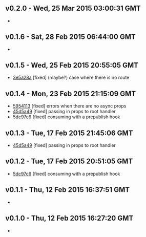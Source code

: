 v0.2.0 - Wed, 25 Mar 2015 03:00:31 GMT
--------------------------------------

- 


v0.1.6 - Sat, 28 Feb 2015 06:44:00 GMT
--------------------------------------

- 


v0.1.5 - Wed, 25 Feb 2015 20:55:05 GMT
--------------------------------------

- [3e5a28a](../../commit/3e5a28a) [fixed] (maybe?) case where there is no route


v0.1.4 - Mon, 23 Feb 2015 21:15:09 GMT
--------------------------------------

- [5954113](../../commit/5954113) [fixed] errors when there are no async props
- [45d5a49](../../commit/45d5a49) [fixed] passing in props to root handler
- [5dc97c6](../../commit/5dc97c6) [fixed] consuming with a prepublish hook


v0.1.3 - Tue, 17 Feb 2015 21:45:06 GMT
--------------------------------------

- [45d5a49](../../commit/45d5a49) [fixed] passing in props to root handler


v0.1.2 - Tue, 17 Feb 2015 20:51:05 GMT
--------------------------------------

- [5dc97c6](../../commit/5dc97c6) [fixed] consuming with a prepublish hook


v0.1.1 - Thu, 12 Feb 2015 16:37:51 GMT
--------------------------------------

- 


v0.1.0 - Thu, 12 Feb 2015 16:27:20 GMT
--------------------------------------

- 


